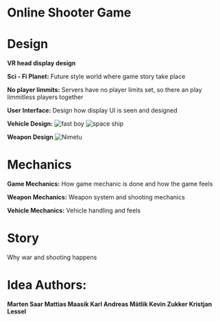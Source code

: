 # Online Shooter Game

# Design
**VR head display design**

**Sci - Fi Planet:**
Future style world where game story take place

**No player limmits:**
Servers have no player limits set, so there an play limmitless players together

**User Interface:**
Design how display UI is seen and designed

**Vehicle Design:**
![fast boy](https://user-images.githubusercontent.com/93149372/145199905-039239d8-6770-48a6-96c0-ef846a81639e.png)
![space ship](https://user-images.githubusercontent.com/93149372/145200549-310743cd-79aa-467e-b297-806607a85484.png)

**Weapon Design**
![Nimetu](https://user-images.githubusercontent.com/92793367/145203471-3faa4d46-359e-41af-a57c-52ca5a8bc8b2.png)


# Mechanics
**Game Mechanics:**
How game mechanic is done and how the game feels

**Weapon Mechanics:**
Weapon system and shooting mechanics

**Vehicle Mechanics:**
Vehicle handling and feels

# Story
Why war and shooting happens

# Idea Authors:
**Marten Saar
Mattias Maasik
Karl Andreas Mätlik
Kevin Zukker
Kristjan Lessel**

